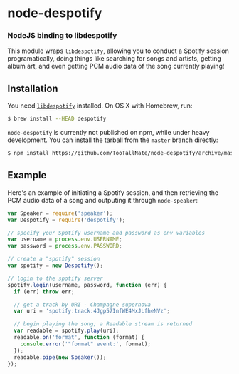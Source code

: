 node-despotify
==============
### NodeJS binding to libdespotify

This module wraps `libdespotify`, allowing you to conduct a Spotify session
programatically, doing things like searching for songs and artists, getting album
art, and even getting PCM audio data of the song currently playing!


Installation
------------

You need [`libdespotify`](http://despotify.se/source-code/) installed. On OS X
with Homebrew, run:

``` bash
$ brew install --HEAD despotify
```

`node-despotify` is currently not published on npm, while under heavy development.
You can install the tarball from the `master` branch directly:

``` bash
$ npm install https://github.com/TooTallNate/node-despotify/archive/master.tar.gz
```


Example
-------

Here's an example of initiating a Spotify session, and then retrieving the PCM
audio data of a song and outputing it through `node-speaker`:

``` js
var Speaker = require('speaker');
var Despotify = require('despotify');

// specify your Spotify username and password as env variables
var username = process.env.USERNAME;
var password = process.env.PASSWORD;

// create a "spotify" session
var spotify = new Despotify();

// login to the spotify server
spotify.login(username, password, function (err) {
  if (err) throw err;

  // get a track by URI - Champagne supernova
  var uri = 'spotify:track:4Jgp57InfWE4MxJLfheNVz';

  // begin playing the song; a Readable stream is returned
  var readable = spotify.play(uri);
  readable.on('format', function (format) {
    console.error('"format" event:', format);
  });
  readable.pipe(new Speaker());
});
```
